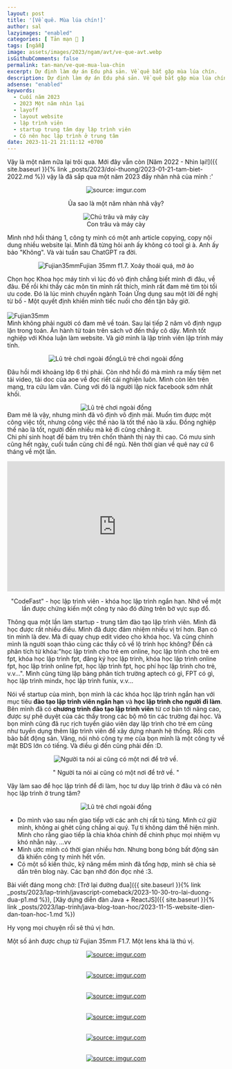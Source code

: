 ```yaml
---
layout: post
title: '[Về quê. Mùa lúa chín!]'
author: sal
lazyimages: "enabled"
categories: [ Tản mạn 📓 ]
tags: [ngẫm]
image: assets/images/2023/ngam/avt/ve-que-avt.webp
isGithubComments: false
permalink: tan-man/ve-que-mua-lua-chin
excerpt: Dự định làm dự án Edu phá sản. Về quê bắt gặp mùa lúa chín.
description: Dự định làm dự án Edu phá sản. Về quê bắt gặp mùa lúa chín.
adsense: "enabled"
keywords:
  - Cuối năm 2023
  - 2023 Một năm nhìn lại
  - layoff
  - layout website
  - lập trình viên
  - startup trung tâm dạy lập trình viên
  - Có nên học lập trình ở trung tâm
date: 2023-11-21 21:11:12 +0700
---
```


Vậy là một năm nữa lại trôi qua. Mới đây vẫn còn [Năm 2022 - Nhìn lại!]({{ site.baseurl }}{% link _posts/2023/doi-thuong/2023-01-21-tam-biet-2022.md %}) vậy là đã sắp qua một năm 2023 đầy nhãn nhã của mình :'

<div class="content" style="text-align:center; ">
<img src="https://i.imgur.com/cefJmVj.jpg" loading="lazy" class="lazyload img-thumb lazyimg"  title="source: imgur.com" />
<br><span class="image-caption"></span>
<p>Ủa sao là một năm nhàn nhã vậy?</p><img src="https://i.imgur.com/1PVWULr.jpg" title="Chú trâu và máy cày" loading="lazy" class="lazyload img-thumb lazyimg"/>
<br><span class="image-caption">Con trâu và máy cày</span></div>

Mình nhớ hồi tháng 1, công ty mình có một anh article copying, copy nội dung nhiều website lại. Mình đã từng hỏi anh ấy không có tool gì à. Anh ấy bảo "Không". Và vài tuần sau ChatGPT ra đời.

<div class="content" style="text-align:center; "><img loading="lazy" class="lazyload img-thumb lazyimg" src="https://i.imgur.com/5MozYi5.jpg" title="Fujian35mm" /><span class="image-caption">Fujian 35mm f1.7. Xoáy thoái quá, mờ ảo</span><br></div><p>
Chọn học Khoa học máy tính vì lúc đó vô định chẳng biết mình đi đâu, về đâu. Để rồi khi thấy các môn tin mình rất thích, mình rất đam mê tìm tòi tối ưu code. Đó là lúc mình chuyển ngành Toán Ứng dụng sau một lời đề nghị từ bố - Một quyết định khiến mình tiếc nuối cho đến tận bây giờ.<br><br><img loading="lazy" class="lazyload img-thumb lazyimg" src="https://i.imgur.com/9aQNcKw.jpg" title="Fujian35mm" /><br>
Mình không phải người có đam mê về toán. Sau lại tiếp 2 năm vô định ngụp lặn trong toán. Ăn hành từ toán trên sách vở đến thầy cô dậy. Mình tốt nghiệp với Khóa luận làm website. Và giờ mình là lập trình viên lập trình máy tính.</p>
<div class="content" style="text-align:center; "><img loading="lazy" class="lazyload img-thumb lazyimg" src="https://i.imgur.com/GPaHobl.jpg" title="Lũ trẻ chơi ngoài đồng" /><span class="image-caption">Lũ trẻ chơi ngoài đồng</span><br></div><p>
Đâu hồi mới khoảng lớp 6 thì phải. Còn nhớ hồi đó mà mình ra mấy tiệm net tải video, tải doc của aoe về đọc riết cái nghiện luôn. Mình còn lên trên mạng, tra cứu làm văn. Cùng với đó là người lập nick facebook sớm nhất khối.<br>
<div class="content" style="text-align:center; "><img loading="lazy" class="lazyload img-thumb lazyimg" src="https://i.imgur.com/K1Sdf5h.jpg" title="Lũ trẻ chơi ngoài đồng" /><br></div>
Đam mê là vậy, nhưng mình đã vô định vô định mãi. Muốn tìm được một công việc tốt, nhưng công việc thế nào là tốt thế nào là xấu. Đồng nghiệp thế nào là tốt, người đến nhiều mà kẻ đi cũng chẳng ít.<br>Chi phí sinh hoạt để bám trụ trên chốn thành thị này thì cao. Có mưu sinh cũng hết ngày, cuối tuần cũng chỉ để ngủ. Nên thời gian về quê nay cứ 6 tháng về một lần.<br></p>
<div class="video-container">
<iframe width="695" height="391" src="https://www.youtube.com/embed/gbbDPVwhsuM" title="Trở thành lập trình viên cùng CodeFast" frameborder="0" allow="accelerometer; autoplay; clipboard-write; encrypted-media; gyroscope; picture-in-picture; web-share" allowfullscreen></iframe><br></div>
<p style="text-align:center; ">"CodeFast" - học lập trình viên - khóa học lập trình ngắn hạn. Nhớ về một lần được chứng kiến một công ty nào đó đứng trên bờ vực sụp đổ.</p>

Thông qua một lần làm startup - trung tâm đào tạo lập trình viên. Mình đã học được rất nhiều điều. Mình đã được đảm nhiệm nhiều vị trí hơn. Bạn có tin mình là dev. Mà đi quay chụp edit video cho khóa học. Và cũng chính mình là người soạn thảo cùng các thầy cô về lộ trình học không? Đến cả phân tích từ khóa:"học lập trình cho trẻ em online, học lập trình cho trẻ em fpt, khóa học lập trình fpt, đăng ký học lập trình, khóa học lập trình online fpt, học lập trình online fpt, học lập trình fpt, học phí học lập trình cho trẻ, v.v...". Mình cũng từng lập bảng phân tích trường aptech có gì, FPT có gì, học lập trình mindx, học lập trình funix, v.v...

Nói về startup của mình, bọn mình là các khóa học lập trình ngắn hạn với mục tiêu **đào tạo lập trình viên ngắn hạn** và **học lập trình cho người đi làm**. Bên mình đã có **chương trình đào tạo lập trình viên** từ cơ bản tới nâng cao, được sự phê duyệt của các thầy trong các bộ mô tin các trường đại học. Và bọn mình cũng đã rục rịch tuyển giáo viên dạy lập trình cho trẻ em cũng như tuyển dụng thêm lập trình viên để xây dựng nhanh hệ thống. Rồi cơn bão bất động sản. Vâng, nói nhỏ công ty mẹ của bọn mình là một công ty về mặt BDS lớn có tiếng. Và điều gì đến cũng phải đến :D.

<div class="content" style="text-align:center; "><img src="https://i.imgur.com/227dA3C.jpg" title="Người ta nói ai cũng có một nơi để trở về." /><p>" Người ta nói ai cũng có một nơi để trở về. "</p></div>

Vậy làm sao để học lập trình để đi làm, học tư duy lập trình ở đâu và có nên học lập trình ở trung tâm?

<div class="content" style="text-align:center; "><img loading="lazy" class="lazyload img-thumb lazyimg" src="https://i.imgur.com/jAfnSHk.jpg" title="Lũ trẻ chơi ngoài đồng" /><br></div>

* Do mình vào sau nến giao tiếp với các anh chị rất tù túng. Mình cứ giữ mình, không ai ghét cũng chẳng ai quý. Tự ti không dám thể hiện mình. Mình cho rằng giao tiếp là chìa khóa chính để chinh phục mọi nhiệm vụ khó nhằn này.
...vv
* Mình ước mình có thời gian nhiều hơn. Nhưng bong bóng bất động sản đã khiến công ty mình hết vốn.
* Có một số kiến thức, kỹ năng mềm mình đã tổng hợp, mình sẽ chia sẻ dần trên blog này. Các bạn nhớ đón đọc nhé :3.

Bài viết đáng mong chờ: [Trở lại đường đua]({{ site.baseurl }}{% link _posts/2023/lap-trinh/javascript-comeback/2023-10-30-tro-lai-duong-dua-p1.md %}), [Xây dựng diễn đàn Java + ReactJS]({{ site.baseurl }}{% link _posts/2023/lap-trinh/java-blog-toan-hoc/2023-11-15-website-dien-dan-toan-hoc-1.md %})

Hy vọng mọi chuyện rồi sẽ thú vị hơn.

Một số ảnh được chụp từ Fujian 35mm F1.7. Một lens khá là thú vị.

<div class="content" style="text-align:center; ">
<a href="https://imgur.com/LC0z5ga"><img src="https://i.imgur.com/LC0z5ga.jpg" title="source: imgur.com" /></a><br><p></p><br><a href="https://imgur.com/c03vsrQ"><img src="https://i.imgur.com/c03vsrQ.jpg" title="source: imgur.com" /></a><br><p></p><br><a href="https://imgur.com/JX4E1lt"><img src="https://i.imgur.com/JX4E1lt.jpg" title="source: imgur.com" /></a><br><p></p><br><a href="https://imgur.com/fDahspG"><img src="https://i.imgur.com/fDahspG.jpg" title="source: imgur.com" /></a><br><p></p><br>
<a href="https://imgur.com/hxMjx63"><img src="https://i.imgur.com/hxMjx63.jpg" title="source: imgur.com" /></a><br><p></p><br>
<a href="https://imgur.com/pJiVw7D"><img src="https://i.imgur.com/pJiVw7D.jpg" title="source: imgur.com" /></a></div>

<style>
iframe{margin:auto;display:block}.video-container{position:relative;padding-bottom:56.25%}.video-container iframe{position:absolute;top:0;left:0;width:100%;height:100%}.video{aspect-ratio:16/9;width:100%}
</style>





